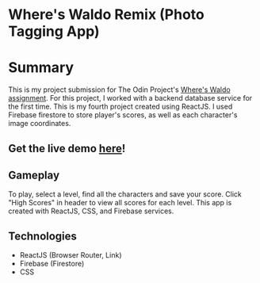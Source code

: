 # Where's Waldo Remix (Photo Tagging App)


# Summary
This is my project submission for The Odin Project's [Where's Waldo assignment](https://www.theodinproject.com/lessons/where-s-waldo-a-photo-tagging-app-javascript
). For this project, I worked with a backend database service for the first time. This is my fourth project created using ReactJS. I used Firebase firestore to store player's scores, as well as each character's image coordinates.

## Get the live demo [here]()!

## Gameplay
To play, select a level, find all the characters and save your score. Click "High Scores" in header to view all scores for each level. This app is created with ReactJS, CSS, and Firebase services.

## Technologies
* ReactJS (Browser Router, Link)
* Firebase (Firestore)
* CSS
